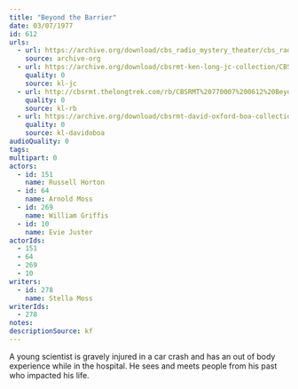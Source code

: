 ```yaml
---
title: "Beyond the Barrier"
date: 03/07/1977
id: 612
urls: 
  - url: https://archive.org/download/cbs_radio_mystery_theater/cbs_radio_mystery_theater-0601-0650.zip/cbs_radio_mystery_theater-0601-0650%2Fcbsrmt_0612_beyond_the_barrier.mp3
    source: archive-org
  - url: https://archive.org/download/cbsrmt-ken-long-jc-collection/CBSRMT - 770307 0612 Beyond The Barrier vbr fb2_jc.mp3
    quality: 0
    source: kl-jc
  - url: http://cbsrmt.thelongtrek.com/rb/CBSRMT%20770007%200612%20Beyond%20The%20Barrier_wbbm_rb%20hiss.mp3
    quality: 0
    source: kl-rb
  - url: https://archive.org/download/cbsrmt-david-oxford-boa-collection/CBSRMT-770307-0612-Beyond-the-Barrier-(128-48)_WBBM-JE-{BoA}.mp3
    quality: 0
    source: kl-davidoboa
audioQuality: 0
tags: 
multipart: 0
actors:  
  - id: 151
    name: Russell Horton  
  - id: 64
    name: Arnold Moss  
  - id: 269
    name: William Griffis  
  - id: 10
    name: Evie Juster
actorIds:  
  - 151  
  - 64  
  - 269  
  - 10
writers:  
  - id: 278
    name: Stella Moss
writerIds:  
  - 278
notes: 
descriptionSource: kf
---
```

A young scientist is gravely injured in a car crash and has an out of body experience while in the hospital. He sees and meets people from his past who impacted his life.